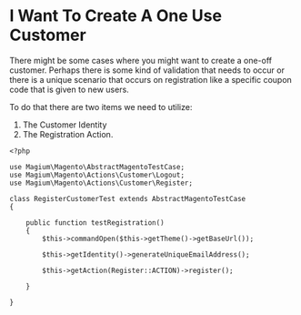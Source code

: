 # I Want To Create A One Use Customer

There might be some cases where you might want to create a one-off customer.  Perhaps there is some kind of validation that needs to occur or there is a unique scenario that occurs on registration like a specific coupon code that is given to new users.

 To do that there are two items we need to utilize:

 1) The Customer Identity
 2) The Registration Action.

 ```
 <?php

 use Magium\Magento\AbstractMagentoTestCase;
 use Magium\Magento\Actions\Customer\Logout;
 use Magium\Magento\Actions\Customer\Register;

 class RegisterCustomerTest extends AbstractMagentoTestCase
 {

     public function testRegistration()
     {
         $this->commandOpen($this->getTheme()->getBaseUrl());

         $this->getIdentity()->generateUniqueEmailAddress();

         $this->getAction(Register::ACTION)->register();

     }

 }
 ```